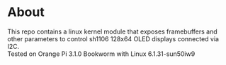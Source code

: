# About
This repo contains a linux kernel module that exposes framebuffers and other parameters to control sh1106 128x64 OLED displays connected via I2C.   
Tested on Orange Pi 3.1.0 Bookworm with Linux 6.1.31-sun50iw9